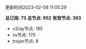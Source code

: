 更新时间2023-02-08 11:05:29

**总订阅: 73**
**总节点: 952**
**有效节点: 363**
- v2ray节点: 185
- ss节点: 170
- trojan节点: 8
